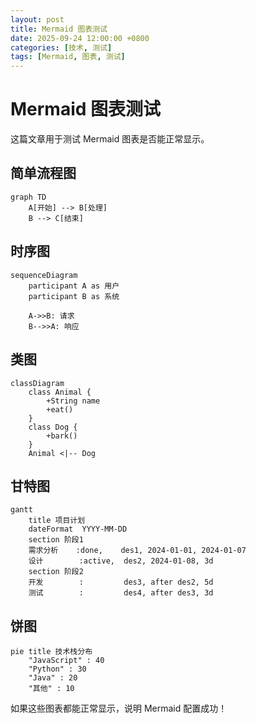 ```yaml
---
layout: post
title: Mermaid 图表测试
date: 2025-09-24 12:00:00 +0800
categories: [技术, 测试]
tags: [Mermaid, 图表, 测试]
---
```


# Mermaid 图表测试

这篇文章用于测试 Mermaid 图表是否能正常显示。

## 简单流程图

```mermaid
graph TD
    A[开始] --> B[处理]
    B --> C[结束]
```

## 时序图

```mermaid
sequenceDiagram
    participant A as 用户
    participant B as 系统
    
    A->>B: 请求
    B-->>A: 响应
```

## 类图

```mermaid
classDiagram
    class Animal {
        +String name
        +eat()
    }
    class Dog {
        +bark()
    }
    Animal <|-- Dog
```

## 甘特图

```mermaid
gantt
    title 项目计划
    dateFormat  YYYY-MM-DD
    section 阶段1
    需求分析    :done,    des1, 2024-01-01, 2024-01-07
    设计        :active,  des2, 2024-01-08, 3d
    section 阶段2
    开发        :         des3, after des2, 5d
    测试        :         des4, after des3, 3d
```

## 饼图

```mermaid
pie title 技术栈分布
    "JavaScript" : 40
    "Python" : 30
    "Java" : 20
    "其他" : 10
```

如果这些图表都能正常显示，说明 Mermaid 配置成功！
